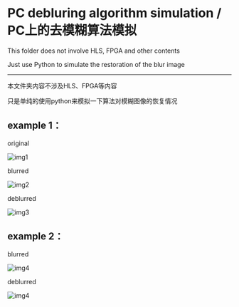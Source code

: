 # PC debluring algorithm simulation / PC上的去模糊算法模拟
This folder does not involve HLS, FPGA and other contents

Just use Python to simulate the restoration of the blur image
*******************************************************************
本文件夹内容不涉及HLS、FPGA等内容

只是单纯的使用python来模拟一下算法对模糊图像的恢复情况

## example 1：

original

![img1](/GaussianBlurSimulation/test_img_gray.jpg)

blurred

![img2](/GaussianBlurSimulation/blur.jpg)

deblurred

![img3](/GaussianBlurSimulation/test_out.jpg)


## example 2：

blurred

![img4](/GaussianBlurSimulation/2.jpg)

deblurred

![img4](/GaussianBlurSimulation/Wiener10.jpg)

